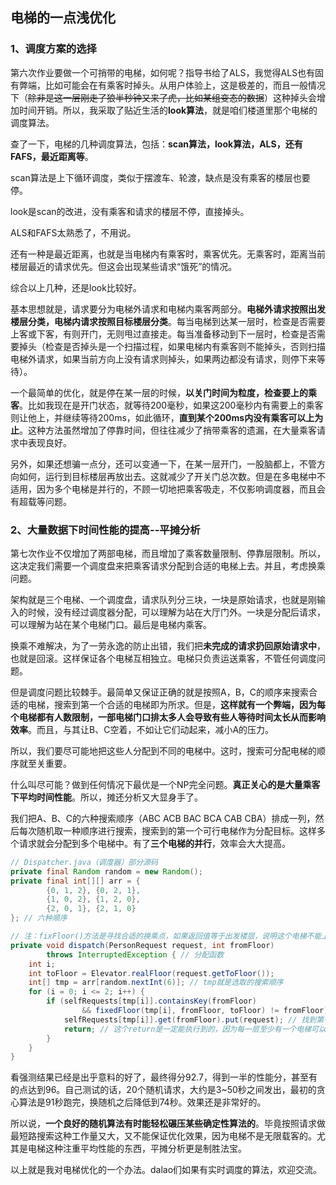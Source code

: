 ## 电梯的一点浅优化

### 1、调度方案的选择

第六次作业要做一个可捎带的电梯，如何呢？指导书给了ALS，我觉得ALS也有固有弊端，比如可能会在有乘客时掉头。从用户体验上，这是极差的，而且一般情况下（~~除非是这一层刚走了狼半秒钟又来了虎，比如某组变态的数据~~）这种掉头会增加时间开销。所以，我采取了贴近生活的**look算法**，就是咱们楼道里那个电梯的调度算法。

查了一下，电梯的几种调度算法，包括：**scan算法，look算法，ALS，还有FAFS，最近距离等**。

scan算法是上下循环调度，类似于摆渡车、轮渡，缺点是没有乘客的楼层也要停。

look是scan的改进，没有乘客和请求的楼层不停，直接掉头。

ALS和FAFS太熟悉了，不用说。

还有一种是最近距离，也就是当电梯内有乘客时，乘客优先。无乘客时，距离当前楼层最近的请求优先。但这会出现某些请求“饿死”的情况。

综合以上几种，还是look比较好。

基本思想就是，请求要分为电梯外请求和电梯内乘客两部分。**电梯外请求按照出发楼层分类，电梯内请求按照目标楼层分类**。每当电梯到达某一层时，检查是否需要上客或下客，有则开门，无则甩过直接走。每当准备移动到下一层时，检查是否需要掉头（检查是否掉头是一个扫描过程，如果电梯内有乘客则不能掉头，否则扫描电梯外请求，如果当前方向上没有请求则掉头，如果两边都没有请求，则停下来等待）。

一个最简单的优化，就是停在某一层的时候，**以关门时间为粒度，检查要上的乘客**。比如我现在是开门状态，就等待200毫秒，如果这200毫秒内有需要上的乘客则让他上，并继续等待200ms，如此循环，**直到某个200ms内没有乘客可以上为止**。这种方法虽然增加了停靠时间，但往往减少了捎带乘客的遗漏，在大量乘客请求中表现良好。

另外，如果还想骗一点分，还可以变通一下，在某一层开门，一股脑都上，不管方向如何，运行到目标楼层再放出去。这就减少了开关门总次数。但是在多电梯中不适用，因为多个电梯是并行的，不顾一切地把乘客吸走，不仅影响调度器，而且会有超载等问题。

### 2、大量数据下时间性能的提高--平摊分析

第七次作业不仅增加了两部电梯，而且增加了乘客数量限制、停靠层限制。所以，这决定我们需要一个调度盘来把乘客请求分配到合适的电梯上去。并且，考虑换乘问题。

架构就是三个电梯、一个调度盘，请求队列分三块，一块是原始请求，也就是刚输入的时候，没有经过调度器分配，可以理解为站在大厅门外。一块是分配后请求，可以理解为站在某个电梯门口。最后是电梯内乘客。

换乘不难解决，为了一劳永逸的防止出错，我们把**未完成的请求扔回原始请求中**，也就是回滚。这样保证各个电梯互相独立。电梯只负责运送乘客，不管任何调度问题。

但是调度问题比较棘手。最简单又保证正确的就是按照A，B，C的顺序来搜索合适的电梯，搜索到第一个合适的电梯即为所求。但是，**这样就有一个弊端，因为每个电梯都有人数限制，一部电梯门口排太多人会导致有些人等待时间太长从而影响效率**。而且，与其让B、C空着，不如让它们动起来，减小A的压力。

所以，我们要尽可能地把这些人分配到不同的电梯中。这时，搜索可分配电梯的顺序就至关重要。

什么叫尽可能？做到任何情况下最优是一个NP完全问题。**真正关心的是大量乘客下平均时间性能**。所以，摊还分析又大显身手了。

我们把A、B、C的六种搜索顺序（ABC ACB BAC BCA CAB CBA）排成一列，然后每次随机取一种顺序进行搜索，搜索到的第一个可行电梯作为分配目标。这样多个请求就会分配到多个电梯中。有了**三个电梯的并行**，效率会大大提高。

```java
// Dispatcher.java（调度器）部分源码
private final Random random = new Random();
private final int[][] arr = {
        {0, 1, 2}, {0, 2, 1},
        {1, 0, 2}, {1, 2, 0},
        {2, 0, 1}, {2, 1, 0}
}; // 六种顺序

// 注：fixFloor()方法是寻找合适的换乘点，如果返回值等于出发楼层，说明这个电梯不能上。如果返回值等于目标楼层，说明不需要换乘。
private void dispatch(PersonRequest request, int fromFloor)
        throws InterruptedException { // 分配函数
    int i;
    int toFloor = Elevator.realFloor(request.getToFloor());
    int[] tmp = arr[random.nextInt(6)]; // tmp就是选取的搜索顺序
    for (i = 0; i <= 2; i++) {
        if (selfRequests[tmp[i]].containsKey(fromFloor)
                && fixedFloor(tmp[i], fromFloor, toFloor) != fromFloor) {
            selfRequests[tmp[i]].get(fromFloor).put(request); // 找到第一个可行电梯
            return; // 这个return是一定能执行到的，因为每一层至少有一个电梯可以上
        }
    }
}
```

看强测结果已经是出乎意料的好了，最终得分92.7，得到一半的性能分，甚至有的点达到96。自己测试的话，20个随机请求，大约是3~50秒之间发出，最初的贪心算法是91秒跑完，换随机之后降低到74秒。效果还是非常好的。

所以说，**一个良好的随机算法有时能轻松碾压某些确定性算法的**。毕竟按照请求做最短路搜索这种工作量又大，又不能保证优化效果，因为电梯不是无限载客的。尤其是电梯这种注重平均性能的东西，平摊分析更是制胜法宝。

以上就是我对电梯优化的一个办法。dalao们如果有实时调度的算法，欢迎交流。